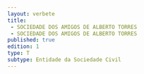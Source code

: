 ```yaml
---
layout: verbete
title:
 - SOCIEDADE DOS AMIGOS DE ALBERTO TORRES
 - SOCIEDADE DOS AMIGOS DE ALBERTO TORRES
published: true
edition: 1  
type: T
subtype: Entidade da Sociedade Civil
---
```


